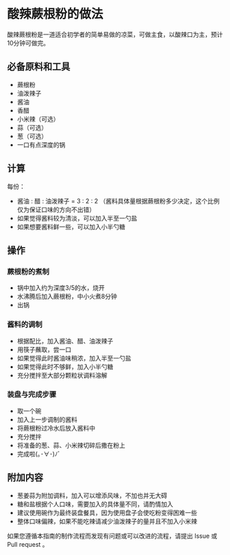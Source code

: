# 酸辣蕨根粉的做法

酸辣蕨根粉是一道适合初学者的简单易做的凉菜，可做主食，以酸辣口为主，预计10分钟可做完。

## 必备原料和工具

- 蕨根粉
- 油泼辣子
- 酱油
- 香醋
- 小米辣（可选）
- 蒜（可选）
- 葱（可选）
- 一口有点深度的锅

## 计算

每份：

- 酱油 : 醋 : 油泼辣子 = 3 : 2 : 2 （酱料具体量根据蕨根粉多少决定，这个比例仅为保证口味的方向不出错）
- 如果觉得酱料较为清淡，可以加入半至一勺盐
- 如果想要酱料鲜一些，可以加入小半勺糖

## 操作

### 蕨根粉的煮制
- 锅中加入约为深度3/5的水，烧开
- 水沸腾后加入蕨根粉，中小火煮8分钟
- 出锅

### 酱料的调制
- 根据配比，加入酱油、醋、油泼辣子
- 用筷子蘸取，尝一口
- 如果觉得此时酱油味稍浓，加入半至一勺盐
- 如果觉得此时不够鲜，加入小半勺糖
- 充分搅拌至大部分颗粒状调料溶解

### 装盘与完成步骤
- 取一个碗
- 加入上一步调制的酱料
- 将蕨根粉过冷水后放入酱料中
- 充分搅拌
- 将准备的葱、蒜、小米辣切碎后撒在粉上
- 完成啦(｡･∀･)ﾉﾞ

## 附加内容

- 葱姜蒜为附加调料，加入可以增添风味，不加也并无大碍
- 糖和盐根据个人口味，需要加入的具体量不同，请酌情加入
- 建议使用碗作为最终装盘餐具，因为使用盘子会使吃粉变得困难一些
- 整体口味偏辣，如果不能吃辣请减少油泼辣子的量并且不加入小米辣

如果您遵循本指南的制作流程而发现有问题或可以改进的流程，请提出 Issue 或 Pull request 。
